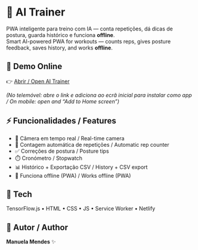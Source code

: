 # 🤖 AI Trainer

PWA inteligente para treino com IA — conta repetições, dá dicas de postura, guarda histórico e funciona **offline**.  
Smart AI-powered PWA for workouts — counts reps, gives posture feedback, saves history, and works **offline**.

## 🚀 Demo Online
👉 [Abrir / Open AI Trainer](https://68bd913eb463f8bcd5b33a4a--lucent-cupcake-562f6c.netlify.app/)

*(No telemóvel: abre o link e adiciona ao ecrã inicial para instalar como app / On mobile: open and “Add to Home screen”)*

## ⚡ Funcionalidades / Features
- 📸 Câmera em tempo real / Real-time camera  
- 🔄 Contagem automática de repetições / Automatic rep counter  
- ✅ Correções de postura / Posture tips  
- ⏱️ Cronómetro / Stopwatch  
- 📊 Histórico + Exportação CSV / History + CSV export  
- 📲 Funciona offline (PWA) / Works offline (PWA)

## 🔧 Tech
TensorFlow.js • HTML • CSS • JS • Service Worker • Netlify

## 👤 Autor / Author
**Manuela Mendes** ✨
